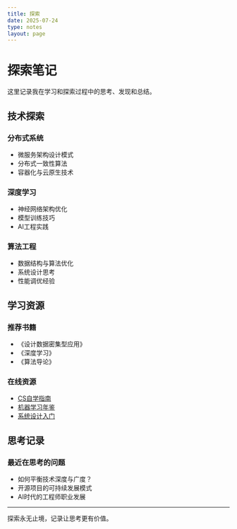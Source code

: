 ```yaml
---
title: 探索
date: 2025-07-24
type: notes
layout: page
---
```


# 探索笔记

这里记录我在学习和探索过程中的思考、发现和总结。

## 技术探索

### 分布式系统
- 微服务架构设计模式
- 分布式一致性算法
- 容器化与云原生技术

### 深度学习
- 神经网络架构优化
- 模型训练技巧
- AI工程实践

### 算法工程
- 数据结构与算法优化
- 系统设计思考
- 性能调优经验

## 学习资源

### 推荐书籍
- 《设计数据密集型应用》
- 《深度学习》
- 《算法导论》

### 在线资源
- [CS自学指南](https://csdiy.wiki/)
- [机器学习年鉴](https://github.com/ml-compiled/ml-compiled)
- [系统设计入门](https://github.com/donnemartin/system-design-primer)

## 思考记录

### 最近在思考的问题
- 如何平衡技术深度与广度？
- 开源项目的可持续发展模式
- AI时代的工程师职业发展

---

探索永无止境，记录让思考更有价值。
